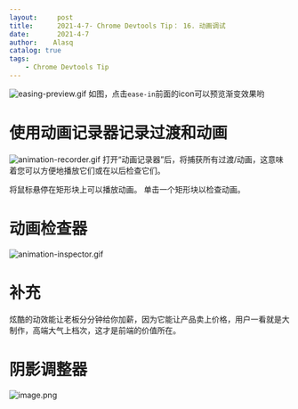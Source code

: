 ```yaml
---
layout:     post
title:      2021-4-7- Chrome Devtools Tip： 16. 动画调试
date:       2021-4-7
author:    Alasq
catalog: true
tags:
    - Chrome Devtools Tip
---
```

![easing-preview.gif](https://upload-images.jianshu.io/upload_images/8156292-f951ea3a660a13ac.gif?imageMogr2/auto-orient/strip)
如图，点击`ease-in`前面的icon可以预览渐变效果哟
# 使用动画记录器记录过渡和动画
![animation-recorder.gif](https://upload-images.jianshu.io/upload_images/8156292-d3d63aa5eae61a81.gif?imageMogr2/auto-orient/strip)
打开“动画记录器”后，将捕获所有过渡/动画，这意味着您可以方便地播放它们或在以后检查它们。

将鼠标悬停在矩形块上可以播放动画。
单击一个矩形块以检查动画。
# 动画检查器
![animation-inspector.gif](https://upload-images.jianshu.io/upload_images/8156292-19d5948d48e40fbb.gif?imageMogr2/auto-orient/strip)
# 补充
炫酷的动效能让老板分分钟给你加薪，因为它能让产品卖上价格，用户一看就是大制作，高端大气上档次，这才是前端的价值所在。

# 阴影调整器
![image.png](https://upload-images.jianshu.io/upload_images/8156292-50867e7bfb721216.png?imageMogr2/auto-orient/strip%7CimageView2/2/w/1240)

